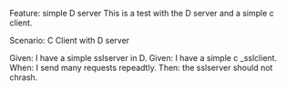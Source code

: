 Feature: simple D server
This is a test with the D server and a simple c client.

Scenario: C Client with D server

Given: I have a simple sslserver in D.
Given: I have a simple c _sslclient.
When: I send many requests repeadtly.
Then: the sslserver should not chrash.